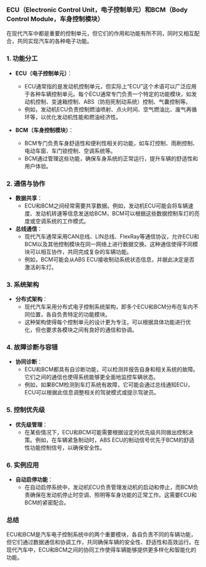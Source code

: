 ### ECU（Electronic Control Unit，电子控制单元）和BCM（Body Control Module，车身控制模块）
在现代汽车中都是重要的控制单元，但它们的作用和功能有所不同，同时又相互配合，共同实现汽车的各种电子功能。

### 1. **功能分工**
   - **ECU（电子控制单元）**：
     - ECU通常指的是发动机控制单元，但实际上“ECU”这个术语可以广泛应用于各种车辆控制单元。每个ECU通常专门负责一个特定的功能模块，如发动机控制、变速箱控制、ABS（防抱死制动系统）控制、气囊控制等。
     - 例如，发动机ECU负责控制燃油喷射、点火时间、空气燃油比、废气再循环等，以优化发动机性能和燃油经济性。

   - **BCM（车身控制模块）**：
     - BCM专门负责车身舒适性和便利性相关的功能，如车灯控制、雨刷控制、电动车窗、车门锁控制、空调系统等。
     - BCM通过管理这些功能，确保车身系统的正常运行，提升车辆的舒适性和用户体验。

### 2. **通信与协作**
   - **数据共享**：
     - ECU和BCM之间经常需要共享数据。例如，发动机ECU可能会将车辆速度、发动机转速等信息发送给BCM，BCM可以根据这些数据控制车灯的亮度或空调系统的工作模式。
   - **总线通信**：
     - 现代汽车通常采用CAN总线、LIN总线、FlexRay等通信协议，允许ECU和BCM以及其他控制模块在同一网络上进行数据交换。这种通信使得不同模块可以相互协作，共同完成复杂的车辆功能。
     - 例如，BCM可能会从ABS ECU接收制动系统状态信息，并据此决定是否激活刹车灯。

### 3. **系统架构**
   - **分布式架构**：
     - 现代汽车采用分布式电子控制系统架构，即多个ECU和BCM分布在车内不同位置，各自负责特定的功能模块。
     - 这种架构使得每个控制单元的设计更为专注，可以根据具体功能进行优化，但也要求各模块之间有良好的通信和协调。

### 4. **故障诊断与容错**
   - **协同诊断**：
     - ECU和BCM都具有自诊断功能，可以检测并报告自身和相关系统的故障。它们之间的通信也使得系统能够更全面地监控车辆状态。
     - 例如，如果BCM检测到车灯系统有故障，它可能会通过总线通知ECU，ECU可以根据此信息调整相关的驾驶模式或提示驾驶员。

### 5. **控制优先级**
   - **优先级管理**：
     - 在某些情况下，ECU和BCM可能需要根据设定的优先级共同做出控制决策。例如，在车辆紧急制动时，ABS ECU的制动信号优先于BCM的舒适性功能控制信号，以确保安全性。

### 6. **实例应用**
   - **自动启停功能**：
     - 在自动启停系统中，发动机ECU负责管理发动机的启动和停止，而BCM负责确保在发动机停止时空调、照明等车身功能的正常工作。这需要ECU和BCM的紧密配合。

### 总结
ECU和BCM是汽车电子控制系统中的两个重要模块，各自负责不同的车辆功能，但它们通过数据通信和协调工作，共同确保车辆的安全性、舒适性和高效运行。在现代汽车中，ECU和BCM之间的协同工作使得车辆能够提供更多样化和智能化的功能。